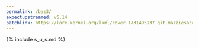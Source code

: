 ```yaml
---
permalink: /baz3/
expectupstreamed: v6.14
patchlink: https://lore.kernel.org/lkml/cover.1731495937.git.mazziesaccount@gmail.com/
---
```



{% include s_u_s.md %}
